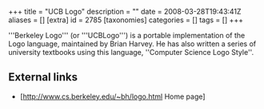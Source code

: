 +++
title = "UCB Logo"
description = ""
date = 2008-03-28T19:43:41Z
aliases = []
[extra]
id = 2785
[taxonomies]
categories = []
tags = []
+++

'''Berkeley Logo''' (or '''UCBLogo''') is a portable implementation of the Logo language, maintained by Brian Harvey. He has also written a series of university textbooks using this language, ''Computer Science Logo Style''.

## External links
* [http://www.cs.berkeley.edu/~bh/logo.html Home page]
